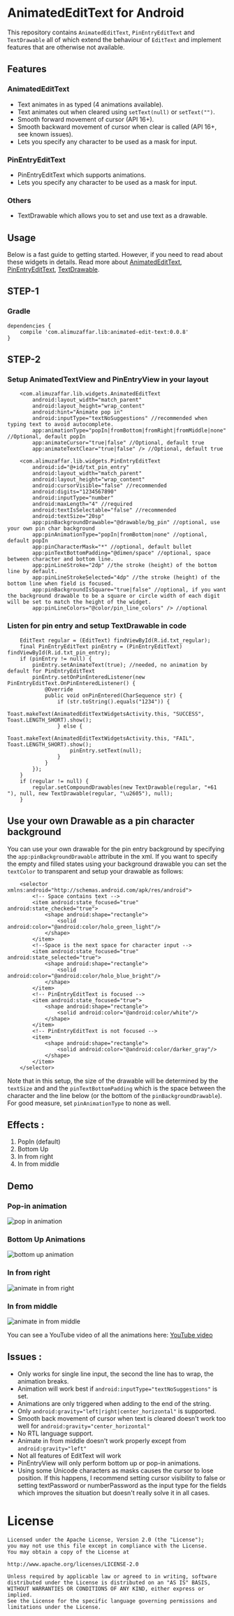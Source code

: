# AnimatedEditText for Android

This repository contains `AnimatedEditText`, `PinEntryEditText` and `TextDrawable` all of which
extend the behaviour of `EditText` and implement features that are otherwise not available.

## Features

### AnimatedEditText

- Text animates in as typed (4 animations available).
- Text animates out when cleared using `setText(null)` or `setText("")`.
- Smooth forward movement of cursor (API 16+).
- Smooth backward movement of cursor when clear is called (API 16+, see known issues).
- Lets you specify any character to be used as a mask for input.

### PinEntryEditText

- PinEntryEditText which supports animations.
- Lets you specify any character to be used as a mask for input.

### Others

- TextDrawable which allows you to set and use text as a drawable.


## Usage

Below is a fast guide to getting started. However, if you need to read about these widgets in
details. Read more about [AnimatedEditText](https://medium.com/@ali.muzaffar),
[PinEntryEditText](https://medium.com/@ali.muzaffar/building-a-pinentryedittext-in-android-5f2eddcae5d3#.tka93qm3d),
[TextDrawable](https://medium.com/@ali.muzaffar/textdrawable-to-display-emojis-and-unicode-characters-in-android-35614168b8ad#.21ukwskwr).

## STEP-1

### Gradle

    dependencies {
        compile 'com.alimuzaffar.lib:animated-edit-text:0.0.8'
    }

## STEP-2

### Setup AnimatedTextView and PinEntryView in your layout

        <com.alimuzaffar.lib.widgets.AnimatedEditText
            android:layout_width="match_parent"
            android:layout_height="wrap_content"
            android:hint="Animate pop in"
            android:inputType="textNoSuggestions" //recommended when typing text to avoid autocomplete.
            app:animationType="popIn|fromBottom|fromRight|fromMiddle|none" //Optional, default popIn
            app:animateCursor="true|false" //Optional, default true
            app:animateTextClear="true|false" /> //Optional, default true

        <com.alimuzaffar.lib.widgets.PinEntryEditText
            android:id="@+id/txt_pin_entry"
            android:layout_width="match_parent"
            android:layout_height="wrap_content"
            android:cursorVisible="false" //recommended
            android:digits="1234567890"
            android:inputType="number"
            android:maxLength="4" //required
            android:textIsSelectable="false" //recommended
            android:textSize="20sp"
            app:pinBackgroundDrawable="@drawable/bg_pin" //optional, use your own pin char background
            app:pinAnimationType="popIn|fromBottom|none" //optional, default popIn
			app:pinCharacterMask="*" //optional, default bullet
			app:pinTextBottomPadding="@dimen/space" //optional, space between character and bottom line.
			app:pinLineStroke="2dp" //the stroke (height) of the bottom line by default.
			app:pinLineStrokeSelected="4dp" //the stroke (height) of the bottom line when field is focused.
			app:pinBackgroundIsSquare="true|false" //optional, if you want the background drawable to be a square or circle width of each digit will be set to match the height of the widget.
            app:pinLineColors="@color/pin_line_colors" /> //optional


### Listen for pin entry and setup TextDrawable in code

        EditText regular = (EditText) findViewById(R.id.txt_regular);
        final PinEntryEditText pinEntry = (PinEntryEditText) findViewById(R.id.txt_pin_entry);
        if (pinEntry != null) {
            pinEntry.setAnimateText(true); //needed, no animation by default for PinEntryEditText
            pinEntry.setOnPinEnteredListener(new PinEntryEditText.OnPinEnteredListener() {
                @Override
                public void onPinEntered(CharSequence str) {
                    if (str.toString().equals("1234")) {
                        Toast.makeText(AnimatedEditTextWidgetsActivity.this, "SUCCESS", Toast.LENGTH_SHORT).show();
                    } else {
                        Toast.makeText(AnimatedEditTextWidgetsActivity.this, "FAIL", Toast.LENGTH_SHORT).show();
                        pinEntry.setText(null);
                    }
                }
            });
        }
        if (regular != null) {
            regular.setCompoundDrawables(new TextDrawable(regular, "+61 "), null, new TextDrawable(regular, "\u2605"), null);
        }

## Use your own Drawable as a pin character background

You can use your own drawable for the pin entry background by specifying the `app:pinBackgroundDrawable`
attribute in the xml. If you want to specify the empty and filled states using your background drawable
you can set the `textColor` to transparent and setup your drawable as follows:

        <selector xmlns:android="http://schemas.android.com/apk/res/android">
            <!-- Space contains text -->
            <item android:state_focused="true" android:state_checked="true">
                <shape android:shape="rectangle">
                    <solid android:color="@android:color/holo_green_light"/>
                </shape>
            </item>
            <!--Space is the next space for character input -->
            <item android:state_focused="true" android:state_selected="true">
                <shape android:shape="rectangle">
                    <solid android:color="@android:color/holo_blue_bright"/>
                </shape>
            </item>
            <!-- PinEntryEditText is focused -->
            <item android:state_focused="true">
                <shape android:shape="rectangle">
                    <solid android:color="@android:color/white"/>
                </shape>
            </item>
            <!-- PinEntryEditText is not focused -->
            <item>
                <shape android:shape="rectangle">
                    <solid android:color="@android:color/darker_gray"/>
                </shape>
            </item>
        </selector>

Note that in this setup, the size of the drawable will be determined by the `textSize` and and the `pinTextBottomPadding`
which is the space between the character and the line below (or the bottom of the `pinBackgroundDrawable`).
For good measure, set `pinAnimationType` to none as well.

## Effects :

1. PopIn (default)
2. Bottom Up
3. In from right
4. In from middle

## Demo

### Pop-in animation

![pop in animation](http://i.giphy.com/x1AsZJypT6rmw.gif)

### Bottom Up Animations

![bottom up animation](http://i.giphy.com/DwawaNNbE3UKQ.gif)

### In from right

![animate in from right](http://i.giphy.com/Nzd38Q57CJ5zq.gif)

### In from middle

![animate in from middle](http://i.giphy.com/8WKKm4nTM3N60.gif)

You can see a YouTube video of all the animations here: [YouTube video](https://www.youtube.com/watch?v=VW6vFzniehU)

## Issues :

- Only works for single line input, the second the line has to wrap, the animation breaks.
- Animation will work best if `android:inputType="textNoSuggestions"` is set.
- Animations are only triggered when adding to the end of the string.
- Only `android:gravity="left|right|center_horizontal"` is supported.
- Smooth back movement of cursor when text is cleared doesn't work too well for `android:gravity="center_horizontal"`
- No RTL language support.
- Animate in from middle doesn't work properly except from `android:gravity="left"`
- Not all features of EditText will work
- PinEntryView will only perform bottom up or pop-in animations.
- Using some Unicode characters as masks causes the cursor to lose position. If this happens, I recommend setting cursor visibility to false or setting textPassword or numberPassword as the input type for the fields which improves the situation but doesn't really solve it in all cases.

License
=======

    Licensed under the Apache License, Version 2.0 (the "License");
    you may not use this file except in compliance with the License.
    You may obtain a copy of the License at

    http://www.apache.org/licenses/LICENSE-2.0

    Unless required by applicable law or agreed to in writing, software
    distributed under the License is distributed on an "AS IS" BASIS,
    WITHOUT WARRANTIES OR CONDITIONS OF ANY KIND, either express or implied.
    See the License for the specific language governing permissions and
    limitations under the License.